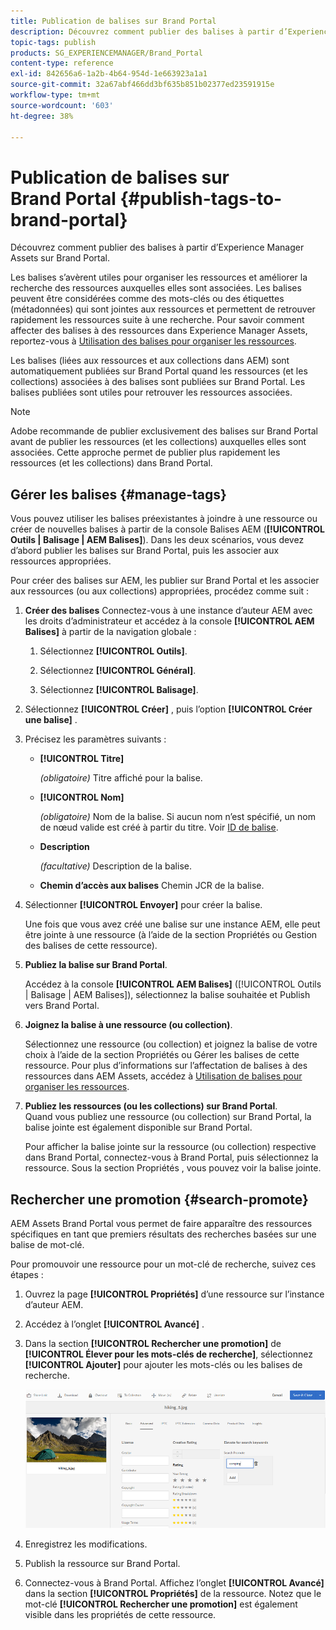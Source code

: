 ```yaml
---
title: Publication de balises sur Brand Portal
description: Découvrez comment publier des balises à partir d’Experience Manager Assets sur Brand Portal.
topic-tags: publish
products: SG_EXPERIENCEMANAGER/Brand_Portal
content-type: reference
exl-id: 842656a6-1a2b-4b64-954d-1e663923a1a1
source-git-commit: 32a67abf466dd3bf635b851b02377ed23591915e
workflow-type: tm+mt
source-wordcount: '603'
ht-degree: 38%

---
```


# Publication de balises sur Brand Portal {#publish-tags-to-brand-portal}

Découvrez comment publier des balises à partir d’Experience Manager Assets sur Brand Portal.

Les balises s’avèrent utiles pour organiser les ressources et améliorer la recherche des ressources auxquelles elles sont associées. Les balises peuvent être considérées comme des mots-clés ou des étiquettes (métadonnées) qui sont jointes aux ressources et permettent de retrouver rapidement les ressources suite à une recherche. Pour savoir comment affecter des balises à des ressources dans Experience Manager Assets, reportez-vous à [Utilisation des balises pour organiser les ressources](https://experienceleague.adobe.com/fr/docs/experience-manager-65/content/assets/managing/organize-assets).

Les balises (liées aux ressources et aux collections dans AEM) sont automatiquement publiées sur Brand Portal quand les ressources (et les collections) associées à des balises sont publiées sur Brand Portal. Les balises publiées sont utiles pour retrouver les ressources associées.

>[!NOTE]
>
>Adobe recommande de publier exclusivement des balises sur Brand Portal avant de publier les ressources (et les collections) auxquelles elles sont associées. Cette approche permet de publier plus rapidement les ressources (et les collections) dans Brand Portal.

## Gérer les balises {#manage-tags}

Vous pouvez utiliser les balises préexistantes à joindre à une ressource ou créer de nouvelles balises à partir de la console Balises AEM (**[!UICONTROL Outils | Balisage | AEM Balises]**). Dans les deux scénarios, vous devez d’abord publier les balises sur Brand Portal, puis les associer aux ressources appropriées.

Pour créer des balises sur AEM, les publier sur Brand Portal et les associer aux ressources (ou aux collections) appropriées, procédez comme suit :

1. **Créer des balises**
Connectez-vous à une instance d’auteur AEM avec les droits d’administrateur et accédez à la console **[!UICONTROL AEM Balises]** à partir de la navigation globale :

   1. Sélectionnez **[!UICONTROL Outils]**.

   1. Sélectionnez **[!UICONTROL Général]**.

   1. Sélectionnez **[!UICONTROL Balisage]**.

1. Sélectionnez **[!UICONTROL Créer]** , puis l’option **[!UICONTROL Créer une balise]** .
1. Précisez les paramètres suivants :

   * **[!UICONTROL Titre]**

     *(obligatoire)* Titre affiché pour la balise.
   * **[!UICONTROL Nom]**

     *(obligatoire)* Nom de la balise. Si aucun nom n’est spécifié, un nom de nœud valide est créé à partir du titre. Voir [ID de balise](https://experienceleague.adobe.com/fr/docs/experience-manager-65/content/implementing/developing/platform/tagging/framework).
   * **Description**

     *(facultative)* Description de la balise.
   * **Chemin d’accès aux balises** 
Chemin JCR de la balise.

1. Sélectionner **[!UICONTROL Envoyer]** pour créer la balise.

   Une fois que vous avez créé une balise sur une instance AEM, elle peut être jointe à une ressource (à l’aide de la section Propriétés ou Gestion des balises de cette ressource).

1. **Publiez la balise sur Brand Portal**.

   Accédez à la console **[!UICONTROL AEM Balises]** ([!UICONTROL Outils | Balisage | AEM Balises]), sélectionnez la balise souhaitée et Publish vers Brand Portal.

1. **Joignez la balise à une ressource (ou collection)**.

   Sélectionnez une ressource (ou collection) et joignez la balise de votre choix à l’aide de la section Propriétés ou Gérer les balises de cette ressource. Pour plus d’informations sur l’affectation de balises à des ressources dans AEM Assets, accédez à [Utilisation de balises pour organiser les ressources](https://experienceleague.adobe.com/fr/docs/experience-manager-65/content/assets/managing/organize-assets).

1. **Publiez les ressources (ou les collections) sur Brand Portal**.\
   Quand vous publiez une ressource (ou collection) sur Brand Portal, la balise jointe est également disponible sur Brand Portal.

   Pour afficher la balise jointe sur la ressource (ou collection) respective dans Brand Portal, connectez-vous à Brand Portal, puis sélectionnez la ressource. Sous la section Propriétés , vous pouvez voir la balise jointe.

## Rechercher une promotion {#search-promote}

AEM Assets Brand Portal vous permet de faire apparaître des ressources spécifiques en tant que premiers résultats des recherches basées sur une balise de mot-clé.

Pour promouvoir une ressource pour un mot-clé de recherche, suivez ces étapes :

1. Ouvrez la page **[!UICONTROL Propriétés]** d’une ressource sur l’instance d’auteur AEM.
1. Accédez à l’onglet **[!UICONTROL Avancé]** .
1. Dans la section **[!UICONTROL Rechercher une promotion]** de **[!UICONTROL Élever pour les mots-clés de recherche]**, sélectionnez **[!UICONTROL Ajouter]** pour ajouter les mots-clés ou les balises de recherche.

   ![](assets/search-promote.png)

1. Enregistrez les modifications.
1. Publish la ressource sur Brand Portal.
1. Connectez-vous à Brand Portal. Affichez l’onglet **[!UICONTROL Avancé]** dans la section **[!UICONTROL Propriétés]** de la ressource.
Notez que le mot-clé **[!UICONTROL Rechercher une promotion]** est également visible dans les propriétés de cette ressource.
